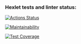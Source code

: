 ### Hexlet tests and linter status:
[![Actions Status](https://github.com/blizneci/python-project-lvl1/workflows/hexlet-check/badge.svg)](https://github.com/blizneci/python-project-lvl1/actions)

[![Maintainability](https://api.codeclimate.com/v1/badges/77c9d0297ea0ce915756/maintainability)](https://codeclimate.com/github/blizneci/python-project-lvl1/maintainability)

[![Test Coverage](https://api.codeclimate.com/v1/badges/77c9d0297ea0ce915756/test_coverage)](https://codeclimate.com/github/blizneci/python-project-lvl1/test_coverage)
